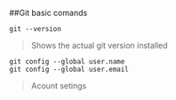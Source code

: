 ##Git basic comands

```
git --version
```
>Shows the actual git version installed

```
git config --global user.name
git config --global user.email
```
>Acount setings




